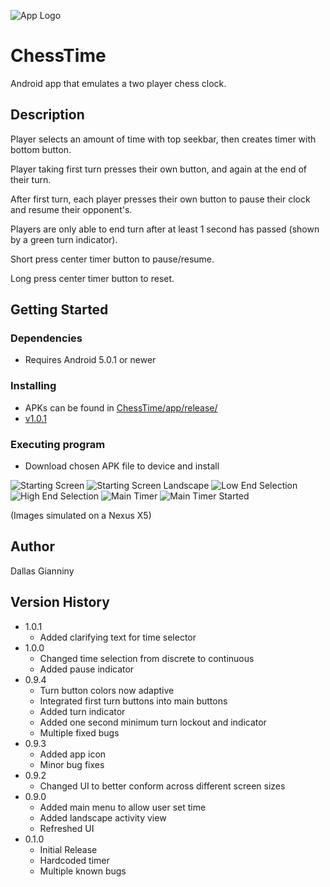 ![App Logo](https://i.imgur.com/YEtbVO1.png)

# ChessTime

Android app that emulates a two player chess clock.

## Description

Player selects an amount of time with top seekbar, then creates timer with bottom button.

Player taking first turn presses their own button, and again at the end of their turn.

After first turn, each player presses their own button to pause their clock and resume their opponent's.

Players are only able to end turn after at least 1 second has passed (shown by a green turn indicator).

Short press center timer button to pause/resume.

Long press center timer button to reset.

## Getting Started

### Dependencies

* Requires Android 5.0.1 or newer

### Installing

* APKs can be found in [ChessTime/app/release/](https://github.com/DallasGianniny/ChessTime/tree/master/app/release)
* [v1.0.1](https://github.com/DallasGianniny/ChessTime/raw/master/app/release/ChessTime_1.0.1.apk)


### Executing program

* Download chosen APK file to device and install

![Starting Screen](https://i.imgur.com/DB0YQVK.png)
![Starting Screen Landscape](https://i.imgur.com/EkfhgbV.png)
![Low End Selection](https://i.imgur.com/N2IX08Y.png)
![High End Selection](https://i.imgur.com/xl2DCOL.png)
![Main Timer](https://i.imgur.com/WPNkCUt.png)
![Main Timer Started](https://i.imgur.com/P1Zoy7l.png)

(Images simulated on a Nexus X5)

## Author

Dallas Gianniny  

## Version History
* 1.0.1
    * Added clarifying text for time selector
* 1.0.0
    * Changed time selection from discrete to continuous
    * Added pause indicator
* 0.9.4
    * Turn button colors now adaptive
    * Integrated first turn buttons into main buttons
    * Added turn indicator
    * Added one second minimum turn lockout and indicator
    * Multiple fixed bugs
* 0.9.3
    * Added app icon
    * Minor bug fixes
* 0.9.2
    * Changed UI to better conform across different screen sizes
* 0.9.0
    * Added main menu to allow user set time
    * Added landscape activity view
    * Refreshed UI
* 0.1.0
    * Initial Release
    * Hardcoded timer
    * Multiple known bugs
